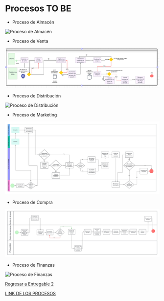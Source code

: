 # Procesos TO BE

- Proceso de Almacén

![Proceso de Almacén](EDITAR)

- Proceso de Venta

![Proceso de Venta](BPMN_VENTATOBE.png)

- Proceso de Distribución
  
![Proceso de Distribución](EDITAR)

- Proceso de Marketing

![Proceso de Marketing](BPMN_MARKETINGTOBE.jpeg)

- Proceso de Compra

![Proceso de Compra](BPMN_COMPRATOBE.png)

- Proceso de Finanzas

![Proceso de Finanzas](EDITAR)

[Regresar a Entregable 2](../entregable2.md)

[LINK DE LOS PROCESOS](https://lucid.app/lucidchart/46969141-23a9-4592-982c-7a9c75f03020/edit?invitationId=inv_b03caa5c-b2ef-43e2-ab86-18ab6ad4c6d7&page=oaMogpwSXfe8#)
